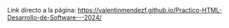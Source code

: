 Link directo a la página: https://valentinmendezf.github.io/Practico-HTML-Desarrollo-de-Software---2024/
